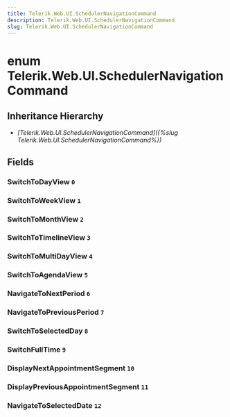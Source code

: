 ```yaml
---
title: Telerik.Web.UI.SchedulerNavigationCommand
description: Telerik.Web.UI.SchedulerNavigationCommand
slug: Telerik.Web.UI.SchedulerNavigationCommand
---
```


# enum Telerik.Web.UI.SchedulerNavigationCommand

## Inheritance Hierarchy

* *[Telerik.Web.UI.SchedulerNavigationCommand]({%slug Telerik.Web.UI.SchedulerNavigationCommand%})*

## Fields

### SwitchToDayView `0`

### SwitchToWeekView `1`

### SwitchToMonthView `2`

### SwitchToTimelineView `3`

### SwitchToMultiDayView `4`

### SwitchToAgendaView `5`

### NavigateToNextPeriod `6`

### NavigateToPreviousPeriod `7`

### SwitchToSelectedDay `8`

### SwitchFullTime `9`

### DisplayNextAppointmentSegment `10`

### DisplayPreviousAppointmentSegment `11`

### NavigateToSelectedDate `12`


